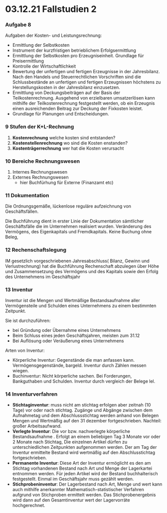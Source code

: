 # 03.12.21 Fallstudien 2

### Aufgabe 8

Aufgaben der Kosten- und Leistungsrechnung:

- Ermittlung der Selbstkosten
- Instrument der kurzfristigen betrieblichem Erfolgsermittlung
- Ermittlung der Selbstkosten pro Erzeugniseinheit. Grundlage für Preisermittlung 
- Kontrolle der Wirtschaftlichkeit
- Bewertung der unfertigen und fertigen Erzeugnisse in der Jahresbilanz. Nach den Handels und Steuerrechtlichen Vorschriften sind die Schlussbestände an unfertigen und fertigen Erzeugnissen höchstens zu Herstellungskosten in der Jahresbilanz einzusetzen. 
- Ermittlung von Deckungsbeiträgen auf der Basis der Teilkostenrechnung. Ausgehend von erzielbaren umsatzerlösen kann mithilfe der Teilkostenrechnung festgestellt werden, ob ein Erzeugnis einen ausreichenden Beitrag zur Deckung der Fixkosten leistet. 
- Grundlage für Planungen und Entscheidungen. 



### 9 Stufen der K+L-Rechnung

1. **Kostenrechnung** welche kosten sind entstanden?
2. **Kostenstellenrechnung** wo sind die Kosten enstanden?
3. **Kostenträgerrechnung** wer hat die Kosten verursacht

### 10 Bereiche Rechnungswesen

1. Internes Rechnungswesen
2. Externes Rechnungswesen
    - hier Buchfürhung für Externe (Finanzamt etc)

### 11 Dokumentation

Die Ordnungsgemäße, lückenlose reguläre aufzeichnung von Geschäftsfällen. 

Die Buchführung dient in erster Linie der Dokumentation sämtlicher Geschäftsfälle die im Unternehmen realisiert wurden. Veränderung des Vermögens, des Eigenkapitals und Fremdkapitals. Keine Buchung ohne Beleg, 

### 12 Rechenschaftslegung

IM gesetzlich vorgeschriebenen Jahresabschluss( Bilanz, Gewinn und Verlustrechnung) hat die Buchführung Rechenschaft abzulegen über Höhe und Zusammensetzung des Vermögens und des Kapitals sowie den Erfolg des Unternehmens im Geschäftsjahr



### 13 Inventur

 Inventur ist die Mengen und Wertmäßige Bestandsaufnahme aller Vermögensteile und Schulden eines Unternehmens zu einem bestimmten Zeitpunkt.

 Sie ist durchzuführen: 

- bei Gründung oder Übernahme eines Unternehmens
- Beim Schluss eines jeden Geschäftsjahren, meisten zum 31.12
- Bei Auflösung oder Veräußerung eines Unternehmens

Arten von Inventur:

- Körperliche Inventur: Gegenstände die man anfassen kann. Vermögensgegenstände, bargeld. Inventur durch Zählen messen wiegen.
- Buchinventur: Nicht körperliche sachen. Bei Forderungen, Bankguthaben und Schulden. Inventur durch vergleich der Belege lel. 

### 14 Inventurverfahren

- **Stichtaginventur**: muss nicht am stichtag erfolgen aber zeitnah (10 Tage) vor oder nach stichtag. Zugänge und Abgänge zwischen dem Aufnahmetag und dem Abschlussstichtag werden anhand von Belegen Mengen und Wertmäßig auf den 31 dezember fortgeschrieben. Nachteil: großer Arbeitsaufwand.
- **Verlegte Inventur**: Die vor bzw. nachverlegte körperliche Bestandsaufnahme . Erfolgt an einem beliebigen Tag 3 Monate vor oder 2 Monate nach Stichtag, Die einzelnen Artikel dürfen zu unterschiedlichen Zeitpunkten aufgenommen werden. Der am Tag der Inventur ermittelte Bestand wird wertmäßig auf den Abschlusstichtag fortgeschrieben. 
- **Permanente Inventur**: Diese Art der Inventur ermöglicht es den am Stichtag vorhandenen Bestand nach Art und Menge der Lagerkartei entnommen werden. Für jeden Artikel wird der Bestand buchhalterisch festgestellt. Einmal im Geschäftsjahr muss gezählt werden. 
- **Stichprobeninventur**: Der Lagerbestand nach Art, Menge und wert kann auch mithilfe anerkannter Mathematisch-statistischer Verfahren aufgrund von Stichproben ermittelt werden. Das Stichprobenergebnis wird dann auf den Gesamtinventur wert der Lagervorräte hochgerechnet.